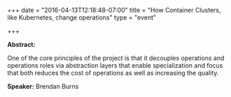 +++
date = "2016-04-13T12:18:48-07:00"
title = "How Container Clusters, like Kubernetes, change operations"
type = "event"

+++

**Abstract:**

One of the core principles of the project is that it decouples operations and operations roles via abstraction layers that enable specialization and focus that both reduces the cost of operations as well as increasing the quality.

**Speaker:** Brendan Burns
